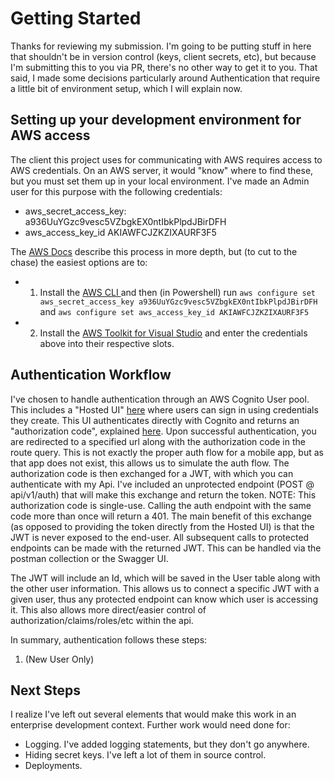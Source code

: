 # Getting Started

Thanks for reviewing my submission. I'm going to be putting stuff in here that shouldn't be in version control (keys, client secrets, etc), but because I'm submitting this to you via PR, there's no other way to get it to you. That said, I made some decisions particularly around Authentication that require a little bit of environment setup, which I will explain now.

## Setting up your development environment for AWS access

The client this project uses for communicating with AWS requires access to AWS credentials. On an AWS server, it would "know" where to find these, but you must set them up in your local environment. I've made an Admin user for this purpose with the following credentials:

- aws_secret_access_key: a936UuYGzc9vesc5VZbgkEX0ntIbkPlpdJBirDFH
- aws_access_key_id AKIAWFCJZKZIXAURF3F5

The [AWS Docs](https://docs.aws.amazon.com/cli/latest/userguide/cli-configure-files.html) describe this process in more depth, but (to cut to the chase) the easiest options are to:

- 1) Install the [AWS CLI ](https://docs.aws.amazon.com/cli/latest/userguide/getting-started-install.html) and then (in Powershell) run `aws configure set aws_secret_access_key a936UuYGzc9vesc5VZbgkEX0ntIbkPlpdJBirDFH` and `aws configure set aws_access_key_id AKIAWFCJZKZIXAURF3F5`
- 2) Install the [AWS Toolkit for Visual Studio](https://aws.amazon.com/visualstudio/) and enter the credentials above into their respective slots.

## Authentication Workflow

I've chosen to handle authentication through an AWS Cognito User pool. This includes a "Hosted UI" [here](https://norest.auth.us-east-1.amazoncognito.com/login?client_id=49d6scgb3qfou5r2m3lk07fmho&response_type=code&scope=email+openid&redirect_uri=https%3A%2F%2Fdonothing.com%2F) where users can sign in using credentials they create. This UI authenticates directly with Cognito and returns an "authorization code", explained [here](https://aws.amazon.com/blogs/mobile/understanding-amazon-cognito-user-pool-oauth-2-0-grants/). Upon successful authentication, you are redirected to a specified url along with the authorization code in the route query. This is not exactly the proper auth flow for a mobile app, but as that app does not exist, this allows us to simulate the auth flow. The authorization code is then exchanged for a JWT, with which you can authenticate with my Api. I've included an unprotected endpoint (POST @ <base>api/v1/auth) that will make this exchange and return the token. NOTE: This authorization code is single-use. Calling the auth endpoint with the same code more than once will return a 401. The main benefit of this exchange (as opposed to providing the token directly from the Hosted UI) is that the JWT is never exposed to the end-user. All subsequent calls to protected endpoints can be made with the returned JWT. This can be handled via the postman collection or the Swagger UI.

The JWT will include an Id, which will be saved in the User table along with the other user information. This allows us to connect a specific JWT with a given user, thus any protected endpoint can know which user is accessing it. This also allows more direct/easier control of authorization/claims/roles/etc within the api.

In summary, authentication follows these steps:

1. (New User Only) 


## Next Steps

I realize I've left out several elements that would make this work in an enterprise development context. Further work would need done for:

- Logging. I've added logging statements, but they don't go anywhere.
- Hiding secret keys. I've left a lot of them in source control.
- Deployments.
